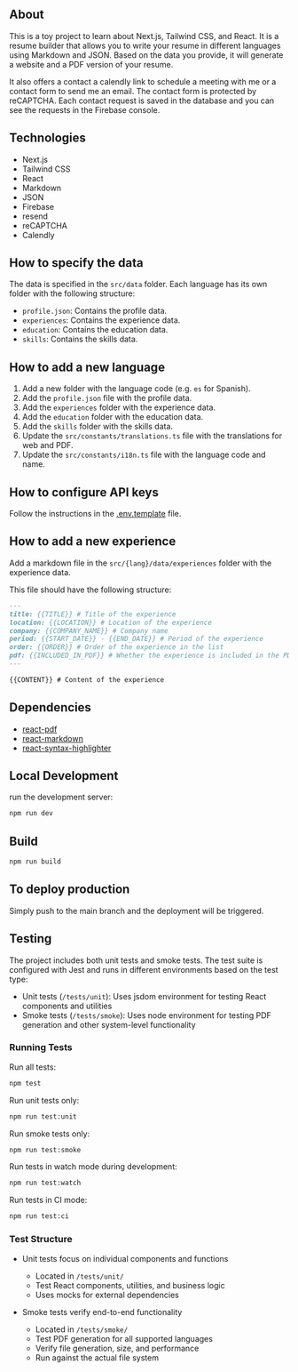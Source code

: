 ## About

This is a toy project to learn about Next.js, Tailwind CSS, and React. It is a resume builder that allows you to write your resume in different languages using Markdown and JSON. Based on the data you provide, it will generate a website and a PDF version of your resume.

It also offers a contact a calendly link to schedule a meeting with me or a contact form to send me an email. The contact form is protected by reCAPTCHA. Each contact request is saved in the database and you can see the requests in the Firebase console.

## Technologies

- Next.js
- Tailwind CSS
- React
- Markdown
- JSON
- Firebase
- resend
- reCAPTCHA
- Calendly

## How to specify the data

The data is specified in the `src/data` folder. Each language has its own folder with the following structure:

- `profile.json`: Contains the profile data.
- `experiences`: Contains the experience data.
- `education`: Contains the education data.
- `skills`: Contains the skills data.

## How to add a new language

1. Add a new folder with the language code (e.g. `es` for Spanish).
2. Add the `profile.json` file with the profile data.
3. Add the `experiences` folder with the experience data. 
4. Add the `education` folder with the education data.
5. Add the `skills` folder with the skills data.
6. Update the `src/constants/translations.ts` file with the translations for web and PDF.
7. Update the `src/constants/i18n.ts` file with the language code and name.

## How to configure API keys

Follow the instructions in the [.env.template](.env.template) file.

## How to add a new experience

Add a markdown file in the `src/{lang}/data/experiences` folder with the experience data.

This file should have the following structure:

```markdown
---
title: {{TITLE}} # Title of the experience
location: {{LOCATION}} # Location of the experience
company: {{COMPANY_NAME}} # Company name
period: {{START_DATE}} - {{END_DATE}} # Period of the experience
order: {{ORDER}} # Order of the experience in the list
pdf: {{INCLUDED_IN_PDF}} # Whether the experience is included in the PDF version (default: false)
---

{{CONTENT}} # Content of the experience
```

## Dependencies

- [react-pdf](https://github.com/wojtekmaj/react-pdf)
- [react-markdown](https://github.com/remarkjs/react-markdown)
- [react-syntax-highlighter](https://github.com/react-syntax-highlighter/react-syntax-highlighter)

## Local Development

run the development server:

```bash
npm run dev
```

## Build

```bash
npm run build
```

## To deploy production

Simply push to the main branch and the deployment will be triggered.

## Testing

The project includes both unit tests and smoke tests. The test suite is configured with Jest and runs in different environments based on the test type:

- Unit tests (`/tests/unit`): Uses jsdom environment for testing React components and utilities
- Smoke tests (`/tests/smoke`): Uses node environment for testing PDF generation and other system-level functionality

### Running Tests

Run all tests:
```bash
npm test
```

Run unit tests only:
```bash
npm run test:unit
```

Run smoke tests only:
```bash
npm run test:smoke
```

Run tests in watch mode during development:
```bash
npm run test:watch
```

Run tests in CI mode:
```bash
npm run test:ci
```

### Test Structure

- Unit tests focus on individual components and functions
  - Located in `/tests/unit/`
  - Test React components, utilities, and business logic
  - Uses mocks for external dependencies
  
- Smoke tests verify end-to-end functionality
  - Located in `/tests/smoke/`
  - Test PDF generation for all supported languages
  - Verify file generation, size, and performance
  - Run against the actual file system

